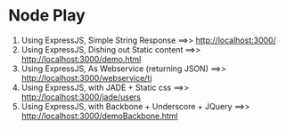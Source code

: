 Node Play
=========

1.  Using ExpressJS, Simple String Response ==\>\> [http://localhost:3000/][]
2.  Using ExpressJS, Dishing out Static content ==\>\>
    [http://localhost:3000/demo.html][]
3.  Using ExpressJS, As Webservice (returning JSON) ==\>\>
    [http://localhost:3000/webservice/tj][]
4.  Using ExpressJS, with JADE + Static css ==\>\>
    [http://localhost:3000/jade/users][]
5.  Using ExpressJS, with Backbone + Underscore + JQuery ==\>\>
    [http://localhost:3000/demoBackbone.html][]

  [http://localhost:3000/]: http://localhost:3000/
  [http://localhost:3000/demo.html]: http://localhost:3000/demo.html
  [http://localhost:3000/webservice/tj]: http://localhost:3000/webservice/tj
  [http://localhost:3000/jade/users]: http://localhost:3000/jade/users
  [http://localhost:3000/demoBackbone.html]: http://localhost:3000/demoBackbone.html